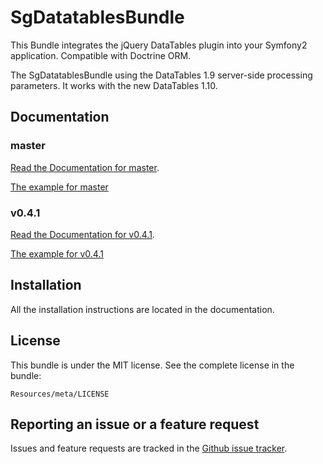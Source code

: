 # SgDatatablesBundle

This Bundle integrates the jQuery DataTables plugin into your Symfony2 application. Compatible with Doctrine ORM.

The SgDatatablesBundle using the DataTables 1.9 server-side processing parameters.
It works with the new DataTables 1.10.

## Documentation

### master

[Read the Documentation for master](https://github.com/stwe/DatatablesBundle/blob/master/Resources/doc/index.md).

[The example for master](https://github.com/stwe/DatatablesBundle/blob/master/Resources/doc/example.md)

### v0.4.1

[Read the Documentation for v0.4.1](https://github.com/stwe/DatatablesBundle/blob/v0.4.1/Resources/doc/index.md).

[The example for v0.4.1](https://github.com/stwe/DatatablesBundle/blob/v0.4.1/Resources/doc/example.md)

## Installation

All the installation instructions are located in the documentation.

## License

This bundle is under the MIT license. See the complete license in the bundle:

    Resources/meta/LICENSE

## Reporting an issue or a feature request

Issues and feature requests are tracked in the [Github issue tracker](https://github.com/stwe/DatatablesBundle/issues).